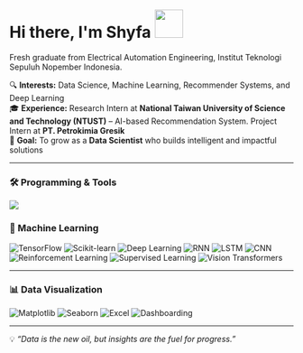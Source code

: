 # Hi there, I'm Shyfa <img src="https://media.giphy.com/media/v1.Y2lkPWVjZjA1ZTQ3cTJ5Ym9sbnlmZDIwY3h3anQ5N2dsZGZ0Z2MzZGR3ZHVpazFnY2t4ciZlcD12MV9zdGlja2Vyc19zZWFyY2gmY3Q9cw/2tNtGN4DGk5otI7Xqt/giphy.gif" width="50px">


 Fresh graduate from Electrical Automation Engineering, Institut Teknologi Sepuluh Nopember Indonesia.

🔍 **Interests:** Data Science, Machine Learning, Recommender Systems, and Deep Learning  
🎓 **Experience:** Research Intern at **National Taiwan University of Science and Technology (NTUST)** – AI-based Recommendation System. Project Intern at **PT. Petrokimia Gresik**  
🚀 **Goal:** To grow as a **Data Scientist** who builds intelligent and impactful solutions


---
### 🛠️ Programming & Tools
<p align="left">
  <img src="https://skillicons.dev/icons?i=python,cpp,c,git,mysql,gcp" />
</p>


### 🤖 Machine Learning
![TensorFlow](https://img.shields.io/badge/-TensorFlow-FF6F00?style=flat&logo=tensorflow&logoColor=white)
![Scikit-learn](https://img.shields.io/badge/-ScikitLearn-F7931E?style=flat&logo=scikit-learn&logoColor=white)
![Deep Learning](https://img.shields.io/badge/-Deep%20Learning-333?style=flat&logo=pytorch)
![RNN](https://img.shields.io/badge/-RNN-333?style=flat&logo=keras)
![LSTM](https://img.shields.io/badge/-LSTM-333?style=flat&logo=keras)
![CNN](https://img.shields.io/badge/-CNN-333?style=flat&logo=keras)
![Reinforcement Learning](https://img.shields.io/badge/-Reinforcement%20Learning-333?style=flat&logo=openaigym)
![Supervised Learning](https://img.shields.io/badge/-Supervised%20Learning-333?style=flat&logo=googlecolab)
![Vision Transformers](https://img.shields.io/badge/-Vision%20Transformers-333?style=flat&logo=transformer)

---

### 📊 Data Visualization 
![Matplotlib](https://img.shields.io/badge/-Matplotlib-11557c?style=flat&logo=plotly&logoColor=white)
![Seaborn](https://img.shields.io/badge/-Seaborn-009688?style=flat&logo=python)
![Excel](https://img.shields.io/badge/-Excel-217346?style=flat&logo=microsoft-excel&logoColor=white)
![Dashboarding](https://img.shields.io/badge/-Dashboarding%20Tools-333?style=flat&logo=tableau)



---

💡 *“Data is the new oil, but insights are the fuel for progress.”*  
